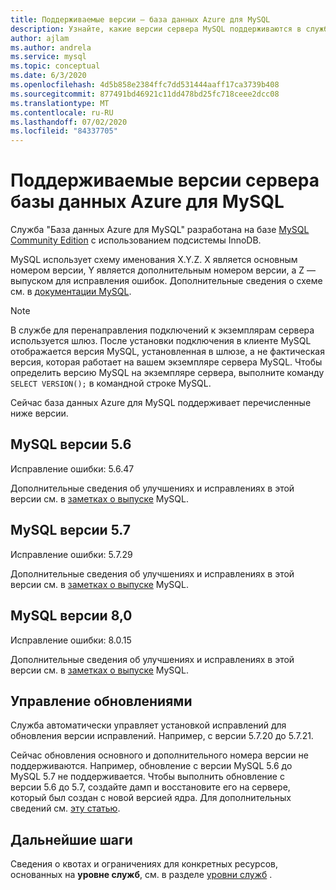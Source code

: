 ```yaml
---
title: Поддерживаемые версии — база данных Azure для MySQL
description: Узнайте, какие версии сервера MySQL поддерживаются в службе "база данных Azure для MySQL".
author: ajlam
ms.author: andrela
ms.service: mysql
ms.topic: conceptual
ms.date: 6/3/2020
ms.openlocfilehash: 4d5b858e2384ffc7dd531444aaff17ca3739b408
ms.sourcegitcommit: 877491bd46921c11dd478bd25fc718ceee2dcc08
ms.translationtype: MT
ms.contentlocale: ru-RU
ms.lasthandoff: 07/02/2020
ms.locfileid: "84337705"
---
```

# <a name="supported-azure-database-for-mysql-server-versions"></a>Поддерживаемые версии сервера базы данных Azure для MySQL

Служба "База данных Azure для MySQL" разработана на базе [MySQL Community Edition](https://www.mysql.com/products/community/) с использованием подсистемы InnoDB.

MySQL использует схему именования X.Y.Z. X является основным номером версии, Y является дополнительным номером версии, а Z — выпуском для исправления ошибок. Дополнительные сведения о схеме см. в [документации MySQL](https://dev.mysql.com/doc/refman/5.7/en/which-version.html).

> [!NOTE]
> В службе для перенаправления подключений к экземплярам сервера используется шлюз. После установки подключения в клиенте MySQL отображается версия MySQL, установленная в шлюзе, а не фактическая версия, которая работает на вашем экземпляре сервера MySQL. Чтобы определить версию MySQL на экземпляре сервера, выполните команду `SELECT VERSION();` в командной строке MySQL.

Сейчас база данных Azure для MySQL поддерживает перечисленные ниже версии.

## <a name="mysql-version-56"></a>MySQL версии 5.6

Исправление ошибки: 5.6.47

Дополнительные сведения об улучшениях и исправлениях в этой версии см. в [заметках о выпуске](https://dev.mysql.com/doc/relnotes/mysql/5.6/en/news-5-6-47.html) MySQL.

## <a name="mysql-version-57"></a>MySQL версии 5.7

Исправление ошибки: 5.7.29

Дополнительные сведения об улучшениях и исправлениях в этой версии см. в [заметках о выпуске](https://dev.mysql.com/doc/relnotes/mysql/5.7/en/news-5-7-29.html) MySQL.

## <a name="mysql-version-80"></a>MySQL версии 8,0

Исправление ошибки: 8.0.15

Дополнительные сведения об улучшениях и исправлениях в этой версии см. в [заметках о выпуске](https://dev.mysql.com/doc/relnotes/mysql/8.0/en/news-8-0-15.html) MySQL.

## <a name="managing-updates-and-upgrades"></a>Управление обновлениями
Служба автоматически управляет установкой исправлений для обновления версии исправлений. Например, с версии 5.7.20 до 5.7.21.  

Сейчас обновления основного и дополнительного номера версии не поддерживаются. Например, обновление с версии MySQL 5.6 до MySQL 5.7 не поддерживается. Чтобы выполнить обновление с версии 5.6 до 5.7, создайте дамп и восстановите его на сервере, который был создан с новой версией ядра. Для дополнительных сведений см. [эту статью](./concepts-migrate-dump-restore.md).

## <a name="next-steps"></a>Дальнейшие шаги

Сведения о квотах и ограничениях для конкретных ресурсов, основанных на **уровне служб**, см. в разделе [уровни служб](./concepts-pricing-tiers.md) .
